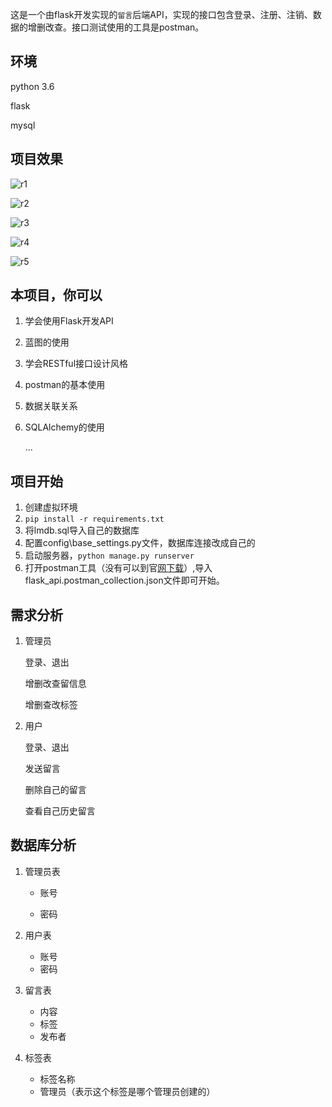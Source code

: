 这是一个由flask开发实现的`留言`后端API，实现的接口包含登录、注册、注销、数据的增删改查。接口测试使用的工具是postman。

## 环境

python 3.6

flask

mysql



## 项目效果

![r1](https://github.com/sheppyy/MoFlaskAPI/blob/master/static/imgs/r1.PNG)

![r2](https://github.com/sheppyy/MoFlaskAPI/blob/master/static/imgs/r2.PNG)

![r3](https://github.com/sheppyy/MoFlaskAPI/blob/master/static/imgs/r3.PNG)

![r4](https://github.com/sheppyy/MoFlaskAPI/blob/master/static/imgs/r4.PNG)

![r5](https://github.com/sheppyy/MoFlaskAPI/blob/master/static/imgs/r5.PNG)

## 本项目，你可以

1. 学会使用Flask开发API

2. 蓝图的使用

3. 学会RESTful接口设计风格

4. postman的基本使用

5. 数据关联关系

6. SQLAlchemy的使用

   ...

## 项目开始

1. 创建虚拟环境
2. `pip install -r requirements.txt`
3. 将lmdb.sql导入自己的数据库
4. 配置config\base_settings.py文件，数据库连接改成自己的
5. 启动服务器，`python manage.py runserver`
6. 打开postman工具（没有可以到官[网下载](https://www.postman.com/)）,导入flask_api.postman_collection.json文件即可开始。



## 需求分析

1. 管理员

   登录、退出

   增删改查留信息

   增删查改标签



2. 用户

   登录、退出

   发送留言

   删除自己的留言

   查看自己历史留言



## 数据库分析

1. 管理员表

   - 账号

   - 密码

2. 用户表
   - 账号
   - 密码

3. 留言表
   - 内容
   - 标签
   - 发布者
4. 标签表
   - 标签名称
   - 管理员（表示这个标签是哪个管理员创建的）

